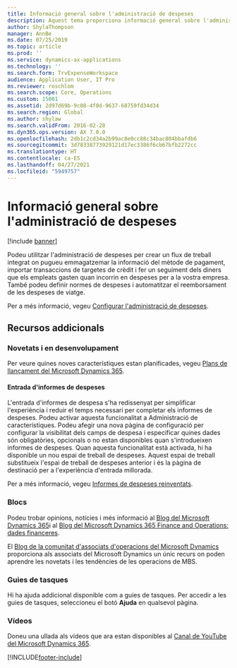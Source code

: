 ```yaml
---
title: Informació general sobre l'administració de despeses
description: Aquest tema proporciona informació general sobre l'administració de despeses i enllaços a recursos addicionals. Podeu utilitzar l'administració de despeses per crear un flux de treball integrat on pugueu emmagatzemar la informació del mètode de pagament, importar transaccions de targetes de crèdit i fer un seguiment dels diners que els empleats gasten quan incorrin en despeses per a la vostra empresa.
author: ShylaThompson
manager: AnnBe
ms.date: 07/25/2019
ms.topic: article
ms.prod: ''
ms.service: dynamics-ax-applications
ms.technology: ''
ms.search.form: TrvExpenseWorkspace
audience: Application User, IT Pro
ms.reviewer: roschlom
ms.search.scope: Core, Operations
ms.custom: 15001
ms.assetid: 2d97d69b-9c08-4f0d-9637-68759fd34d34
ms.search.region: Global
ms.author: shylaw
ms.search.validFrom: 2016-02-28
ms.dyn365.ops.version: AX 7.0.0
ms.openlocfilehash: 2db1c2cd34a2b99ac8e0cc88c34bac804bbafdb6
ms.sourcegitcommit: 3d78338773929121d17ec3386f6cb67bfb2272cc
ms.translationtype: HT
ms.contentlocale: ca-ES
ms.lasthandoff: 04/27/2021
ms.locfileid: "5949757"
---
```

# <a name="expense-management-overview"></a>Informació general sobre l'administració de despeses

[!include [banner](../includes/banner.md)]

Podeu utilitzar l'administració de despeses per crear un flux de treball integrat on pugueu emmagatzemar la informació del mètode de pagament, importar transaccions de targetes de crèdit i fer un seguiment dels diners que els empleats gasten quan incorrin en despeses per a la vostra empresa. També podeu definir normes de despeses i automatitzar el reemborsament de les despeses de viatge.

Per a més informació, vegeu [Configurar l'administració de despeses](plan-expense-management.md).

## <a name="additional-resources"></a>Recursos addicionals

### <a name="whats-new-and-in-development"></a>Novetats i en desenvolupament

Per veure quines noves característiques estan planificades, vegeu [Plans de llançament del Microsoft Dynamics 365](/dynamics365/release-plans/).

#### <a name="expense-report-entry"></a>Entrada d'informes de despeses

L'entrada d'informes de despesa s'ha redissenyat per simplificar l'experiència i reduir el temps necessari per completar els informes de despeses. Podeu activar aquesta funcionalitat a Administració de característiques. Podeu afegir una nova pàgina de configuració per configurar la visibilitat dels camps de despesa i especificar quines dades són obligatòries, opcionals o no estan disponibles quan s'introdueixen informes de despeses. Quan aquesta funcionalitat està activada, hi ha disponible un nou espai de treball de despeses. Aquest espai de treball substitueix l'espai de treball de despeses anterior i és la pàgina de destinació per a l'experiència d'entrada millorada.

Per a més informació, vegeu [Informes de despeses reinventats](ExpenseWorkspaceNew.md).

### <a name="blogs"></a>Blocs

Podeu trobar opinions, notícies i més informació al [Blog del Microsoft Dynamics 365](https://community.dynamics.com/b/msftdynamicsblog?c=Enterprise)i al [Blog del Microsoft Dynamics 365 Finance and Operations: dades financeres](https://community.dynamics.com/365/financeandoperations/b/financials).

El [Blog de la comunitat d'associats d'operacions del Microsoft Dynamics](https://community.dynamics.com/partner/b/operationspartnercommunityblog) proporciona als associats del Microsoft Dynamics un únic recurs on poden aprendre les novetats i les tendències de les operacions de MBS.

### <a name="task-guides"></a>Guies de tasques

Hi ha ajuda addicional disponible com a guies de tasques. Per accedir a les guies de tasques, seleccioneu el botó **Ajuda** en qualsevol pàgina.

### <a name="videos"></a>Vídeos

Doneu una ullada als vídeos que ara estan disponibles al [Canal de YouTube del Microsoft Dynamics 365](https://www.youtube.com/channel/UCJGCg4rB3QSs8y_1FquelBQ).


[!INCLUDE[footer-include](../includes/footer-banner.md)]